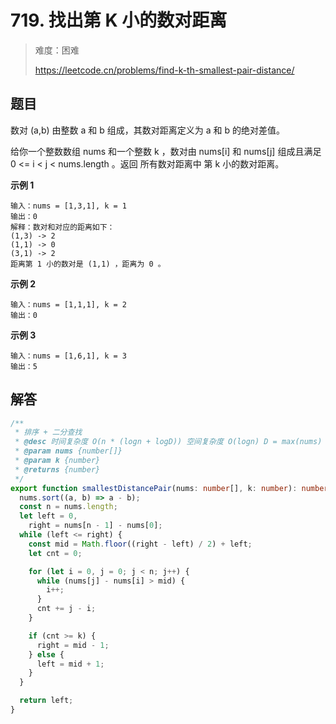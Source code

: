 # 719. 找出第 K 小的数对距离

> 难度：困难
>
> https://leetcode.cn/problems/find-k-th-smallest-pair-distance/

## 题目

数对 (a,b) 由整数 a 和 b 组成，其数对距离定义为 a 和 b 的绝对差值。

给你一个整数数组 nums 和一个整数 k ，数对由 nums[i] 和 nums[j] 组成且满足 0 <= i < j < nums.length 。返回 所有数对距离中 第 k 小的数对距离。

**示例 1**

```
输入：nums = [1,3,1], k = 1
输出：0
解释：数对和对应的距离如下：
(1,3) -> 2
(1,1) -> 0
(3,1) -> 2
距离第 1 小的数对是 (1,1) ，距离为 0 。
```

**示例 2**

```
输入：nums = [1,1,1], k = 2
输出：0
```

**示例 3**

```
输入：nums = [1,6,1], k = 3
输出：5
```

## 解答

```typescript
/**
 * 排序 + 二分查找
 * @desc 时间复杂度 O(n * (logn + logD)) 空间复杂度 O(logn) D = max(nums) - min(nums)
 * @param nums {number[]}
 * @param k {number}
 * @returns {number}
 */
export function smallestDistancePair(nums: number[], k: number): number {
  nums.sort((a, b) => a - b);
  const n = nums.length;
  let left = 0,
    right = nums[n - 1] - nums[0];
  while (left <= right) {
    const mid = Math.floor((right - left) / 2) + left;
    let cnt = 0;

    for (let i = 0, j = 0; j < n; j++) {
      while (nums[j] - nums[i] > mid) {
        i++;
      }
      cnt += j - i;
    }

    if (cnt >= k) {
      right = mid - 1;
    } else {
      left = mid + 1;
    }
  }

  return left;
}
```
